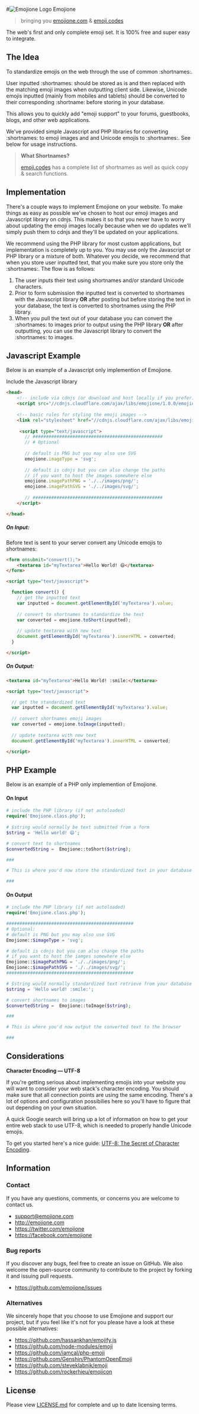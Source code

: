 #![Emojione Logo](http://git.emojione.com/assets/png/1F40C.png) Emojione 
> bringing you [emojione.com](http://emojione.com/) & [emoji.codes](http://emoji.codes.com/)

The web's first and only complete emoji set. It is 100% free and super easy to integrate.


## The Idea

To standardize emojis on the web through the use of common :shortnames:. 

User inputted :shortnames: should be stored as is and then replaced with the matching emoji images when outputting client side. Likewise, Unicode emojis inputted (mainly from mobiles and tablets) should be converted to their corresponding :shortname: before storing in your database.

This allows you to quickly add "emoji support" to your forums, guestbooks, blogs, and other web applications. 

We've provided simple Javascript and PHP libraries for converting :shortnames: to emoji images and and Unicode emojis to :shortnames:. See below for usage instructions.

> **What Shortnames?**
> 
> [emoji.codes](http://emoji.codes/) has a complete list of shortnames as well as quick copy & search functions.


## Implementation

There's a couple ways to implement Emojione on your website. To make things as easy as possible we've chosen to host our emoji images and Javascript library on cdnjs. This makes it so that you never have to worry about updating the emoji images locally because when we do updates we'll simply push them to cdnjs and they'll be updated on your applications.

We recommend using the PHP library for most custom applications, but implementation is completely up to you. You may use only the Javascript or PHP library or a mixture of both. Whatever you decide, we recommend that when you store user inputted text, that you make sure you store only the :shortnames:. The flow is as follows:

1. The user inputs their text using shortnames and/or standard Unicode characters.
2. Prior to form submission the inputted text is converted to shortnames with the Javascript library **OR** after posting but before storing the text in your database, the text is converted to shortnames using the PHP library.
3. When you pull the text out of your database you can convert the :shortnames: to images prior to output using the PHP library **OR** after outputting, you can use the Javascript library to convert the :shortnames: to images.



## Javascript Example

Below is an example of a Javascript only implemention of Emojione. 

Include the Javascript library
```html
<head>
	<!-- include via cdnjs (or download and host locally if you prefer) -->
    <script src="//cdnjs.cloudflare.com/ajax/libs/emojione/1.0.0/emojione.min.js" type="text/javascript"></script>
    
    <!-- basic rules for styling the emoji images -->
    <link rel="stylesheet" href="//cdnjs.cloudflare.com/ajax/libs/emojione/1.0.0/emojione.min.css" type="text/css" media="all" />
    
     <script type="text/javascript">
       // #################################################
       // # Optional
       
       // default is PNG but you may also use SVG
       emojione.imageType = 'svg';
       
       // default is cdnjs but you can also change the paths 
       // if you want to host the images somewhere else
       emojione.imagePathPNG = './../images/png/';
       emojione.imagePathSVG = './../images/svg/';
       
       // #################################################
    </script>

</head>
```


##### On Input:
Before text is sent to your server convert any Unicode emojis to shortnames:
```html
<form onsubmit="convert();">
	<textarea id="myTextarea">Hello World! 😄</textarea>
</form>

<script type="text/javascript">

  function convert() {
    // get the inputted text
    var inputted = document.getElementById('myTextarea').value;
    
    // convert to shortnames to standardize the text
    var converted = emojione.toShort(inputted);
  
    // update textarea with new text
    document.getElementById('myTextarea').innerHTML = converted;
  }

</script>
```



##### On Output:

```html
<textarea id="myTextarea">Hello World! :smile:</textarea>

<script type="text/javascript">

  // get the standardized text
  var inputted = document.getElementById('myTextarea').value;
  
  // convert shortnames emoji images
  var converted = emojione.toImage(inputted);
  
  // update textarea with new text
  document.getElementById('myTextarea').innerHTML = converted;

</script>
```


## PHP Example

Below is an example of a PHP only implemention of Emojione. 

#### On Input 
```php
# include the PHP library (if not autoloaded)
require('Emojione.class.php');
  
# $string would normally be text submitted from a form
$string = 'Hello world! 😄';

# convert text to shortnames
$convertedString =  Emojione::toShort($string); 

###

# This is where you'd now store the standardized text in your database

###
```


#### On Output 
```php
# include the PHP library (if not autoloaded)
require('Emojione.class.php');

################################################ 
# Optional:
# default is PNG but you may also use SVG
Emojione::$imageType = 'svg';

# default is cdnjs but you can also change the paths
# if you want to host the iamges somewhere else
Emojione::$imagePathPNG = './../images/png/';
Emojione::$imagePathSVG = './../images/svg/';
################################################ 

# $string would normally standardized text retrieve from your database
$string = 'Hello world! :smile:';

# convert shortnames to images
$convertedString =  Emojione::toImage($string); 

###

# This is where you'd now output the converted text to the browser

###
```

## Considerations
**Character Encoding &mdash; UTF-8**

If you're getting serious about implementing emojis into your website you will want to consider your web stack's character encoding. You should make sure that all connection points are using the same encoding. There's a lot of options and configuration possibilies here so you'll have to figure that out depending on your own situation. 

A quick Google search will bring up a lot of information on how to get your entire web stack to use UTF-8, which is needed to properly handle Unicode emojis. 

To get you started here's a nice guide: [UTF-8: The Secret of Character Encoding](http://htmlpurifier.org/docs/enduser-utf8.html).

## Information

### Contact

If you have any questions, comments, or concerns you are welcome to contact us.

* [support@emojione.com](mailto:support@emojione.com)
* http://emojione.com
* https://twitter.com/emojione
* https://facebook.com/emojione

### Bug reports

If you discover any bugs, feel free to create an issue on GitHub. We also welcome the open-source community to contribute to the project by forking it and issuing pull requests.

 *  https://github.com/emojione/issues

### Alternatives
We sincerely hope that you choose to use Emojione and support our project, but if you feel like it's not for you please have a look at these possible alternatives:

* https://github.com/hassankhan/emojify.js
* https://github.com/node-modules/emoji
* https://github.com/iamcal/php-emoji
* https://github.com/Genshin/PhantomOpenEmoji
* https://github.com/steveklabnik/emoji
* https://github.com/rockerhieu/emojicon


## License

Please view [LICENSE.md](https://github.com/Ranks/emojione/blob/master/LICENSE.md) for complete and up to date licensing terms.
